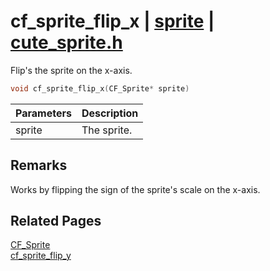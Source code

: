# cf_sprite_flip_x | [sprite](https://github.com/RandyGaul/cute_framework/blob/master/docs/sprite/README.md) | [cute_sprite.h](https://github.com/RandyGaul/cute_framework/blob/master/include/cute_sprite.h)

Flip's the sprite on the x-axis.

```cpp
void cf_sprite_flip_x(CF_Sprite* sprite)
```

Parameters | Description
--- | ---
sprite | The sprite.

## Remarks

Works by flipping the sign of the sprite's scale on the x-axis.

## Related Pages

[CF_Sprite](https://github.com/RandyGaul/cute_framework/blob/master/docs/sprite/cf_sprite.md)  
[cf_sprite_flip_y](https://github.com/RandyGaul/cute_framework/blob/master/docs/sprite/cf_sprite_flip_y.md)  
